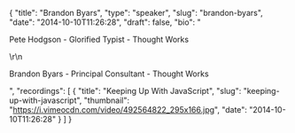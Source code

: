 {
  "title": "Brandon Byars",
  "type": "speaker",
  "slug": "brandon-byars",
  "date": "2014-10-10T11:26:28",
  "draft": false,
  "bio": "<p>Pete Hodgson - Glorified Typist - Thought Works</p>\r\n<p>Brandon Byars - Principal Consultant - Thought Works</p>",
  "recordings": [
    {
      "title": "Keeping Up With JavaScript",
      "slug": "keeping-up-with-javascript",
      "thumbnail": "https://i.vimeocdn.com/video/492564822_295x166.jpg",
      "date": "2014-10-10T11:26:28"
    }
  ]
}